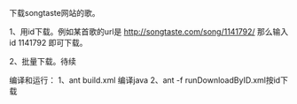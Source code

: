 下载songtaste网站的歌。

1、用id下载。例如某首歌的url是 http://songtaste.com/song/1141792/ 那么输入id 1141792 即可下载。

2、批量下载。待续


编译和运行：
1、ant build.xml 编译java
2、ant -f runDownloadByID.xml按id下载
